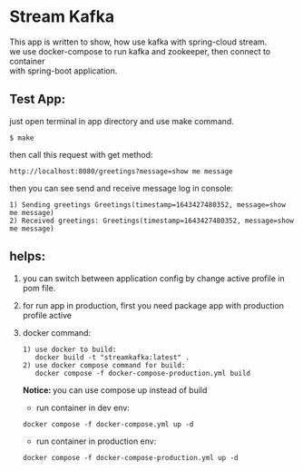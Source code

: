 # Stream Kafka

This app is written to show, how use kafka with spring-cloud stream. <br>
we use docker-compose to run kafka and zookeeper, then connect to container <br>
with spring-boot application.

## Test App:
just open terminal in app directory and use make command.
~~~
$ make
~~~

then call this request with get method:
~~~
http://localhost:8080/greetings?message=show me message
~~~
then you can see send and receive message log in console:
~~~
1) Sending greetings Greetings(timestamp=1643427480352, message=show me message)
2) Received greetings: Greetings(timestamp=1643427480352, message=show me message)
~~~

## helps:

1) you can switch between application config by change active profile in pom file.
2) for run app in production, first you need package app with production profile active
3) docker command:
   ~~~
   1) use docker to build:
      docker build -t "streamkafka:latest" .
   2) use docker compose command for build: 
      docker compose -f docker-compose-production.yml build
   ~~~
   <b> Notice: </b> you can use compose up instead of build
   
    * run container in dev env:
    ~~~ 
    docker compose -f docker-compose.yml up -d
    ~~~
   * run container in production env:
    ~~~ 
    docker compose -f docker-compose-production.yml up -d
    ~~~
